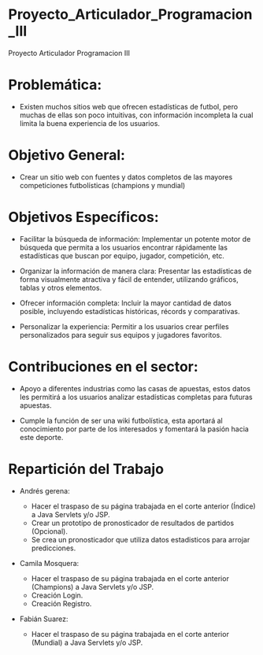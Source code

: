 # Proyecto_Articulador_Programacion_III

Proyecto Articulador Programacion III


# Problemática: 
		
- Existen muchos sitios web que ofrecen estadísticas de futbol, pero muchas de ellas son poco intuitivas, con información incompleta la cual limita la buena experiencia de los usuarios.

# Objetivo General:
		
- Crear un sitio web con fuentes y datos completos de las mayores competiciones futbolísticas (champions y mundial)


# Objetivos Específicos:
		
* Facilitar la búsqueda de información: Implementar un potente motor de búsqueda que permita a los usuarios encontrar rápidamente las estadísticas que buscan por equipo, jugador, competición, etc.
			
* Organizar la información de manera clara: Presentar las estadísticas de forma visualmente atractiva y fácil de entender, utilizando gráficos, tablas y otros elementos.
			
* Ofrecer información completa: Incluir la mayor cantidad de datos posible, incluyendo estadísticas históricas, récords y comparativas.
			
* Personalizar la experiencia: Permitir a los usuarios crear perfiles personalizados para seguir sus equipos y jugadores favoritos.

# Contribuciones en el sector:
		
- Apoyo a diferentes industrias como las casas de apuestas, estos datos les permitirá a los usuarios analizar estadísticas completas para futuras apuestas.
			
- Cumple la función de ser una wiki futbolística, esta aportará al conocimiento por parte de los interesados y fomentará la pasión hacia este deporte.
	
# Repartición del Trabajo

- Andrés gerena: 
	- Hacer el traspaso de su página trabajada en el corte anterior (Índice) a Java Servlets y/o JSP.
   	- Crear un prototípo de pronosticador de resultados de partidos (Opcional).
   	- Se crea un pronosticador que utiliza datos estadisticos para arrojar predicciones.


- Camila Mosquera: 
	- Hacer el traspaso de su página trabajada en el corte anterior (Champions) a Java Servlets y/o JSP.
 	- Creación Login.
  	- Creación Registro.	 	

- Fabián Suarez:
	- Hacer el traspaso de su página trabajada en el corte anterior (Mundial) a Java Servlets y/o JSP.
